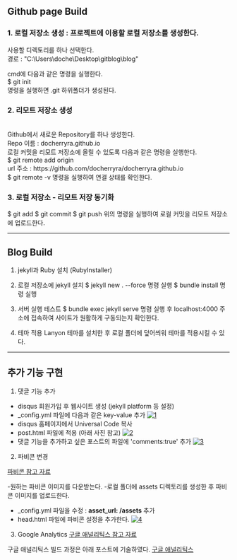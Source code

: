 ## Github page Build

### 1. 로컬 저장소 생성 : 프로젝트에 이용할 로컬 저장소를 생성한다.

  사용할 디렉토리를 하나 선택한다.
<br/>
  경로 : "C:\Users\doche\Desktop\gitblog\blog"

  cmd에 다음과 같은 명령을 실행한다.
<br/>
  $ git init
<br/>
  명령을 실행하면 .git 하위폴더가 생성된다.

### 2. 리모트 저장소 생성<br/>
  <br/>
  Github에서 새로운 Repository를 하나 생성한다. <br/>
  Repo 이름 : docherryra.github.io
<br/>
  로컬 커밋을 리모트 저장소에 올릴 수 있도록 다음과 같은 명령을 실행한다.<br/>
  $ git remote add origin <url>
  <br/>
  url 주소 : https://github.com/docherryra/docherryra.github.io
  <br/>
  $ git remote -v 명령을 실행하여 연결 상태를 확인한다.
  <br/>

### 3. 로컬 저장소 - 리모트 저장 동기화
$ git add
$ git commit
$ git push
위의 명령을 실행하여 로컬 커밋을 리모트 저장소에 업로드한다.

----------------------
## Blog Build

1. jekyll과 Ruby 설치 (RubyInstaller)

2. 로컬 저장소에 jekyll 설치
$ jekyll new . --force 명령 실행
$ bundle install 명령 실행

3. 서버 실행 테스트
$ bundle exec jekyll serve
명령 실행 후 localhost:4000 주소에 접속하여 사이트가 원활하게 구동되는지 확인한다.

4. 테마 적용
Lanyon 테마를 설치한 후 로컬 폴더에 덮어씌워 테마를 적용시킬 수 있다.

-------------------
## 추가 기능 구현

1. 댓글 기능 추가
 - disqus 회원가입 후 웹사이트 생성 (jekyll platform 등 설정)
 - _config.yml 파일에 다음과 같은 key-value 추가
[![1](https://user-images.githubusercontent.com/104899885/204676617-36225006-3d89-44cd-b6ed-521370909803.png)](https://docherryra.github.io/)
 - disqus 홈페이지에서 Universal Code 복사
 - post.html 파일에 적용 (아래 사진 참고)
[![2](https://user-images.githubusercontent.com/104899885/204676615-b0590928-afb3-41fb-9e95-4b261d270178.png)](https://docherryra.github.io/)
 - 댓글 기능을 추가하고 싶은 포스트의 파일에 'comments:true' 추가
[![3](https://user-images.githubusercontent.com/104899885/204676606-756d6cec-16c8-4a6a-9451-3ad99ab0aa5f.png)](https://docherryra.github.io/)

2. 파비콘 변경

[파비콘 참고 자료](https://min9nim.github.io/2018/03/add-favicon/)

-원하는 파비콘 이미지를 다운받는다.
-로컬 폴더에 assets 디렉토리를 생성한 후 파비콘 이미지를 업로드한다.
- _config.yml 파일을 수정 : **asset_url: /assets** 추가
- head.html 파일에 파비콘 설정을 추가한다.
[![4](https://user-images.githubusercontent.com/104899885/204677174-86db5971-9350-4f4c-89f1-0d3e3df2a17a.png)](https://docherryra.github.io/)

3. Google Analytics
[구글 애널리틱스 참고 자료](https://infiduk.github.io/2019/11/05/google-analytics.html)

구글 애널리틱스 빌드 과정은 아래 포스트에 기술하였다.
[구글 애널리틱스](https://docherryra.github.io/jekyll/update/2022/11/27/googleA.html)
